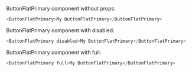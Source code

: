 ButtonFlatPrimary component without props:
```js
<ButtonFlatPrimary>My ButtonFlatPrimary</ButtonFlatPrimary>
```

ButtonFlatPrimary component with disabled:
```js
<ButtonFlatPrimary disabled>My ButtonFlatPrimary</ButtonFlatPrimary>
```

ButtonFlatPrimary component with full:
```js
<ButtonFlatPrimary full>My ButtonFlatPrimary</ButtonFlatPrimary>
```
